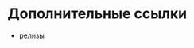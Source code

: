 
# Дополнительные ссылки

- [релизы](https://docs.google.com/spreadsheets/d/1jwVJqjBsuqOmcHrxwO_7pSZG1LGvursBZqd_PMtIZao/edit?usp=sharing)
